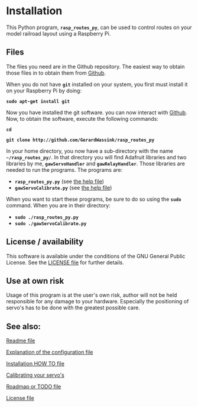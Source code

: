 # Installation
This Python program, **`rasp_routes_py`**, can be used to control routes on your model railroad layout using a Raspberry Pi.

## Files
The files you need are in the Github repository. The easiest way to obtain those files in to obtain them from [Github](https://github.com).

When you do not have **`git`** installed on your system, you first must install it on your Raspberry Pi by doing:

**`sudo apt-get install git`**

Now you have installed the git software. you can now interact with [Github](https://github.com). Now, to obtain the software, execute the following commands:

**`cd`**

**`git clone http://github.com/GerardWassink/rasp_routes_py`**

In your home directory, you now have a sub-directory with the name **`~/rasp_routes_py/`**. In that directory you will find Adafruit libraries and two libraries by me, **`gawServoHandler`** and **`gawRelayHandler`**. Those libraries are needed to run the programs. The programs are:

* **`rasp_routes_py.py`** (see [the help file](../README.md))
* **`gawServoCalibrate.py`** (see [the help file](./gawServoCalibrate.md))

When you want to start these programs, be sure to do so using the **`sudo`** command. When you are in their directory:

* **`sudo ./rasp_routes_py.py`**
* **`sudo ./gawServoCalibrate.py`**


## License / availability
This software is available under the conditions of the GNU General Public License. See the [LICENSE file](../LICENCSE) for further details.

## Use at own risk
Usage of this program is at the user's own risk, author will not be held responsible for any damage to your hardware. Especially the positioning of servo's has to be done with the greatest possible care.

## See also:
[Readme file](../README.md)

[Explanation of the configuration file](../doc/CONFIG.md)

[Installation HOW TO file](../doc/INSTALL.md)

[Calibrating your servo's](../doc/gawServoCalibrate.md)

[Roadmap or TODO file](../doc/TODO.md)

[License file](../LICENSE)
